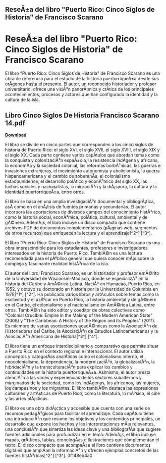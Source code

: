 ## ReseÃ±a del libro "Puerto Rico: Cinco Siglos de Historia" de Francisco Scarano

 


 
# ReseÃ±a del libro "Puerto Rico: Cinco Siglos de Historia" de Francisco Scarano
 
El libro "Puerto Rico: Cinco Siglos de Historia" de Francisco Scarano es una obra de referencia para el estudio de la historia puertorriqueÃ±a desde sus orÃ­genes hasta el presente. El autor, un reconocido historiador y profesor universitario, ofrece una visiÃ³n panorÃ¡mica y crÃ­tica de los principales acontecimientos, procesos y actores que han configurado la identidad y la cultura de la isla.
 
## Libro Cinco Siglos De Historia Francisco Scarano 14.pdf


[**Download**](https://soawresotni.blogspot.com/?d=2tMdyu)

 
El libro se divide en cinco partes que corresponden a los cinco siglos de historia de Puerto Rico: el siglo XVI, el siglo XVII, el siglo XVIII, el siglo XIX y el siglo XX. Cada parte contiene varios capÃ­tulos que abordan temas como la conquista y colonizaciÃ³n espaÃ±ola, la resistencia indÃ­gena y africana, la economÃ­a y la sociedad colonial, las reformas borbÃ³nicas, las guerras e invasiones extranjeras, el movimiento autonomista y abolicionista, la guerra hispanoamericana y el cambio de soberanÃ­a, el colonialismo estadounidense, el desarrollo polÃ­tico y econÃ³mico del siglo XX, las luchas sociales y nacionalistas, la migraciÃ³n y la diÃ¡spora, la cultura y la identidad puertorriqueÃ±a, entre otros.
 
El libro se basa en una amplia investigaciÃ³n documental y bibliogrÃ¡fica, asÃ­ como en el anÃ¡lisis de fuentes primarias y secundarias. El autor incorpora las aportaciones de diversos campos del conocimiento histÃ³rico, como la historia social, econÃ³mica, polÃ­tica, cultural, ambiental y de gÃ©nero. AdemÃ¡s, el libro incluye un disco compacto que contiene archivos PDF de documentos complementarios (pÃ¡ginas web, segmentos de otros recursos) que enriquecen la lectura y el aprendizaje[^2^] [^3^].
 
El libro "Puerto Rico: Cinco Siglos de Historia" de Francisco Scarano es una obra imprescindible para los estudiantes, profesores e investigadores interesados en la historia de Puerto Rico. TambiÃ©n es una lectura recomendada para el pÃºblico general que quiera conocer mÃ¡s sobre la compleja y fascinante realidad histÃ³rica de la isla.
  
El autor del libro, Francisco Scarano, es un historiador y profesor emÃ©rito de la Universidad de Wisconsin-Madison, donde se especializÃ³ en la historia del Caribe y AmÃ©rica Latina. NaciÃ³ en Humacao, Puerto Rico, en 1952, y obtuvo su doctorado en historia por la Universidad de Columbia en 1978[^1^] [^2^]. Ha publicado varios libros y artÃ­culos sobre temas como la esclavitud y el azÃºcar en Puerto Rico, la historia ambiental y de gÃ©nero en el Caribe, el colonialismo y el nacionalismo en AmÃ©rica Latina, entre otros. TambiÃ©n ha sido editor y coeditor de obras colectivas como "Colonial Crucible: Empire in the Making of the Modern American State" (2009) y "The Caribbean: A History of the Region and its Peoples" (2011). Es miembro de varias asociaciones acadÃ©micas como la AsociaciÃ³n de Historiadores del Caribe, la AsociaciÃ³n de Estudios Latinoamericanos y la AsociaciÃ³n Americana de Historia[^3^] [^4^].
 
El libro tiene un enfoque interdisciplinario y comparativo que permite situar a Puerto Rico en el contexto regional e internacional. El autor utiliza conceptos y categorÃ­as analÃ­ticas como el colonialismo interno, el neocolonialismo, la dependencia, la modernizaciÃ³n, la globalizaciÃ³n, la hibridaciÃ³n y la transculturaciÃ³n para explicar los cambios y continuidades en la historia puertorriqueÃ±a. Asimismo, el autor presta atenciÃ³n a las voces y experiencias de los sectores subalternos y marginados de la sociedad, como los indÃ­genas, los africanos, las mujeres, los campesinos y los migrantes. El libro tambiÃ©n destaca las expresiones culturales y artÃ­sticas de Puerto Rico, como la literatura, la mÃºsica, el cine y las artes plÃ¡sticas.
 
El libro es una obra didÃ¡ctica y accesible que cuenta con una serie de recursos pedagÃ³gicos para facilitar el aprendizaje. Cada capÃ­tulo tiene una introducciÃ³n que resume los objetivos y los contenidos principales, un desarrollo que expone los hechos y las interpretaciones mÃ¡s relevantes, una conclusiÃ³n que sintetiza las ideas clave y una bibliografÃ­a que sugiere fuentes adicionales para profundizar en el tema. AdemÃ¡s, el libro incluye mapas, grÃ¡ficos, tablas, cronologÃ­as e ilustraciones que complementan el texto. El disco compacto que acompaÃ±a al libro contiene documentos digitales que amplÃ­an la informaciÃ³n y ofrecen ejemplos concretos de las fuentes histÃ³ricas[^2^] [^3^].
 0f148eb4a0
